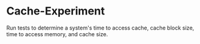 # Cache-Experiment
Run tests to determine a system's time to access cache, cache block size, time to access memory, and cache size.
